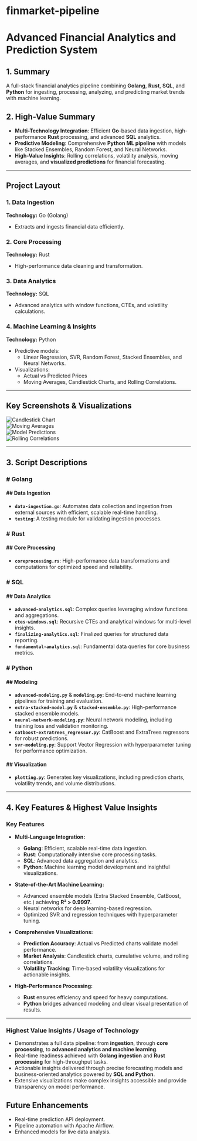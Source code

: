 # finmarket-pipeline

# Advanced Financial Analytics and Prediction System

## 1. Summary  
A full-stack financial analytics pipeline combining **Golang**, **Rust**, **SQL**, and **Python** for ingesting, processing, analyzing, and predicting market trends with machine learning.

## 2. High-Value Summary  
- **Multi-Technology Integration**: Efficient **Go**-based data ingestion, high-performance **Rust** processing, and advanced **SQL** analytics.  
- **Predictive Modeling**: Comprehensive **Python ML pipeline** with models like Stacked Ensembles, Random Forest, and Neural Networks.  
- **High-Value Insights**: Rolling correlations, volatility analysis, moving averages, and **visualized predictions** for financial forecasting.

---

## Project Layout

### 1. **Data Ingestion**  
**Technology:** Go (Golang)  
- Extracts and ingests financial data efficiently.

### 2. **Core Processing**  
**Technology:** Rust  
- High-performance data cleaning and transformation.

### 3. **Data Analytics**  
**Technology:** SQL  
- Advanced analytics with window functions, CTEs, and volatility calculations.  

### 4. **Machine Learning & Insights**  
**Technology:** Python  
- Predictive models:  
  - Linear Regression, SVR, Random Forest, Stacked Ensembles, and Neural Networks.  
- Visualizations:  
  - Actual vs Predicted Prices  
  - Moving Averages, Candlestick Charts, and Rolling Correlations.

---

## Key Screenshots & Visualizations  

![Candlestick Chart](plots/daily-candlestick-chart-with-vol.png)  
![Moving Averages](plots/close-price_moving-avg.png)  
![Model Predictions](plots/actual-vs-predicted-stacked.png)  
![Rolling Correlations](plots/30-day-rolling-correlation_close-price-vs-volume.png)  

---

## **3. Script Descriptions**

### **# Golang**  
#### **## Data Ingestion**  
- **`data-ingestion.go`**: Automates data collection and ingestion from external sources with efficient, scalable real-time handling.  
- **`testing`**: A testing module for validating ingestion processes.

### **# Rust**  
#### **## Core Processing**  
- **`coreprocessing.rs`**: High-performance data transformations and computations for optimized speed and reliability.

### **# SQL**  
#### **## Data Analytics**  
- **`advanced-analytics.sql`**: Complex queries leveraging window functions and aggregations.  
- **`ctes-windows.sql`**: Recursive CTEs and analytical windows for multi-level insights.  
- **`finalizing-analytics.sql`**: Finalized queries for structured data reporting.  
- **`fundamental-analytics.sql`**: Fundamental data queries for core business metrics.

### **# Python**  
#### **## Modeling**  
- **`advanced-modeling.py`** & **`modeling.py`**: End-to-end machine learning pipelines for training and evaluation.  
- **`extra-stacked-model.py`** & **`stacked-ensemble.py`**: High-performance stacked ensemble models.  
- **`neural-network-modeling.py`**: Neural network modeling, including training loss and validation monitoring.  
- **`catboost-extratrees_regressor.py`**: CatBoost and ExtraTrees regressors for robust predictions.  
- **`svr-modeling.py`**: Support Vector Regression with hyperparameter tuning for performance optimization.

#### **## Visualization**  
- **`plotting.py`**: Generates key visualizations, including prediction charts, volatility trends, and volume distributions.

---

## **4. Key Features & Highest Value Insights**

### **Key Features**  

- **Multi-Language Integration:**  
    - **Golang**: Efficient, scalable real-time data ingestion.  
    - **Rust**: Computationally intensive core processing tasks.  
    - **SQL**: Advanced data aggregation and analytics.  
    - **Python**: Machine learning model development and insightful visualizations.  

- **State-of-the-Art Machine Learning:**  
    - Advanced ensemble models (Extra Stacked Ensemble, CatBoost, etc.) achieving **R² > 0.9997**.  
    - Neural networks for deep learning-based regression.  
    - Optimized SVR and regression techniques with hyperparameter tuning.  

- **Comprehensive Visualizations:**  
    - **Prediction Accuracy**: Actual vs Predicted charts validate model performance.  
    - **Market Analysis**: Candlestick charts, cumulative volume, and rolling correlations.  
    - **Volatility Tracking**: Time-based volatility visualizations for actionable insights.  

- **High-Performance Processing:**  
    - **Rust** ensures efficiency and speed for heavy computations.  
    - **Python** bridges advanced modeling and clear visual presentation of results.  

---

### **Highest Value Insights / Usage of Technology**  

- Demonstrates a full data pipeline: from **ingestion**, through **core processing**, to **advanced analytics and machine learning**.  
- Real-time readiness achieved with **Golang ingestion** and **Rust processing** for high-throughput tasks.  
- Actionable insights delivered through precise forecasting models and business-oriented analytics powered by **SQL and Python**.  
- Extensive visualizations make complex insights accessible and provide transparency on model performance.  

## Future Enhancements  
- Real-time prediction API deployment.  
- Pipeline automation with Apache Airflow.  
- Enhanced models for live data analysis.
